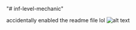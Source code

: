 "# inf-level-mechanic" 

accidentally enabled the readme file lol
![alt text](https://i.imgur.com/pqPYNIF.png)
